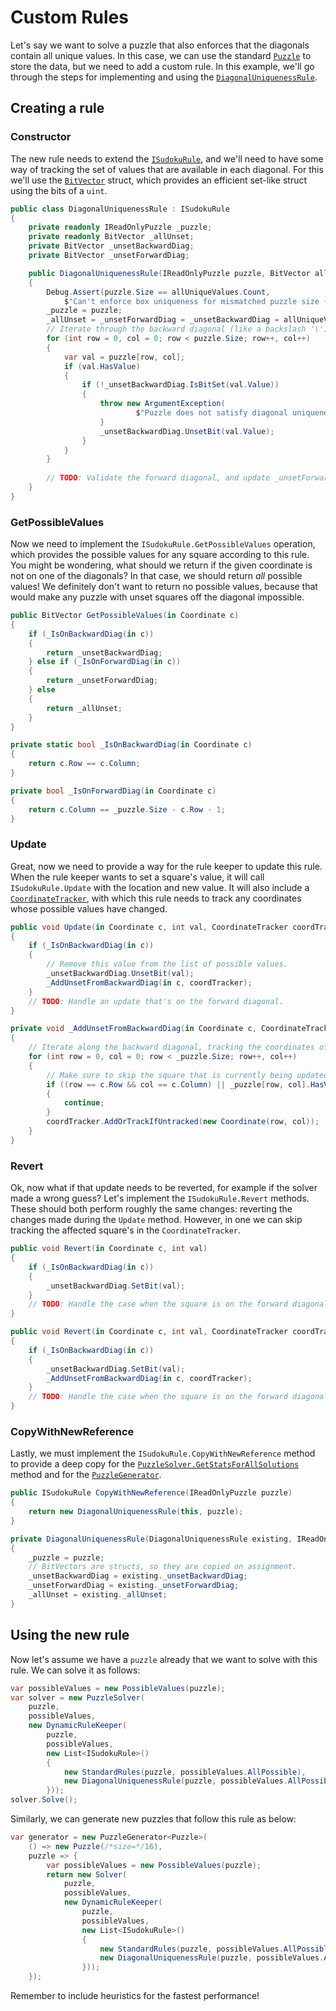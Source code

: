 # Custom Rules

Let's say we want to solve a puzzle that also enforces that the diagonals contain all unique
values. In this case, we can use the standard [`Puzzle`](xref:SudokuSpice.Puzzle) to store the
data, but we need to add a custom rule. In this example, we'll go through the steps for
implementing and using the
[`DiagonalUniquenessRule`](xref:SudokuSpice.RuleBased.Rules.DiagonalUniquenessRule).

## Creating a rule

### Constructor

The new rule needs to extend the [`ISudokuRule`](xref:SudokuSpice.RuleBased.Rules.ISudokuRule), and we'll
need to have some way of tracking the set of values that are available in each diagonal. For this
we'll use the [`BitVector`](xref:SudokuSpice.RuleBased.BitVector) struct, which provides an efficient
set-like struct using the bits of a `uint`.

```csharp
public class DiagonalUniquenessRule : ISudokuRule
{
    private readonly IReadOnlyPuzzle _puzzle;
    private readonly BitVector _allUnset;
    private BitVector _unsetBackwardDiag;
    private BitVector _unsetForwardDiag;

    public DiagonalUniquenessRule(IReadOnlyPuzzle puzzle, BitVector allUniqueValues)
    {
        Debug.Assert(puzzle.Size == allUniqueValues.Count,
            $"Can't enforce box uniqueness for mismatched puzzle size {puzzle.Size} and number of unique values {allUniqueValues.Count}");
        _puzzle = puzzle;
        _allUnset = _unsetForwardDiag = _unsetBackwardDiag = allUniqueValues;
        // Iterate through the backward diagonal (like a backslash '\')
        for (int row = 0, col = 0; row < puzzle.Size; row++, col++)
        {
            var val = puzzle[row, col];
            if (val.HasValue)
            {
                if (!_unsetBackwardDiag.IsBitSet(val.Value))
                {
                    throw new ArgumentException(
                            $"Puzzle does not satisfy diagonal uniqueness rule at ({row}, {col}).");
                    }
                    _unsetBackwardDiag.UnsetBit(val.Value);
                }
            }
        }
        
        // TODO: Validate the forward diagonal, and update _unsetForwardDiag accordingly.
    }
}
```

### GetPossibleValues

Now we need to implement the `ISudokuRule.GetPossibleValues` operation, which provides the possible
values for any square according to this rule. You might be wondering, what should we return if the
given coordinate is not on one of the diagonals? In that case, we should return *all* possible
values! We definitely don't want to return no possible values, because that would make any puzzle
with unset squares off the diagonal impossible.

```csharp
public BitVector GetPossibleValues(in Coordinate c)
{
    if (_IsOnBackwardDiag(in c))
    {
        return _unsetBackwardDiag;
    } else if (_IsOnForwardDiag(in c))
    {
        return _unsetForwardDiag;
    } else
    {
        return _allUnset;
    }
}

private static bool _IsOnBackwardDiag(in Coordinate c)
{
    return c.Row == c.Column;
}

private bool _IsOnForwardDiag(in Coordinate c)
{
    return c.Column == _puzzle.Size - c.Row - 1;
}
```

### Update

Great, now we need to provide a way for the rule keeper to update this rule. When the rule keeper
wants to set a square's value, it will call `ISudokuRule.Update` with the location and new value.
It will also include a [`CoordinateTracker`](xref:SudokuSpice.CoordinateTracker), with which
this rule needs to track any coordinates whose possible values have changed.

```csharp
public void Update(in Coordinate c, int val, CoordinateTracker coordTracker)
{
    if (_IsOnBackwardDiag(in c))
    {
        // Remove this value from the list of possible values.
        _unsetBackwardDiag.UnsetBit(val);
        _AddUnsetFromBackwardDiag(in c, coordTracker);
    }
    // TODO: Handle an update that's on the forward diagonal.
}

private void _AddUnsetFromBackwardDiag(in Coordinate c, CoordinateTracker coordTracker)
{
    // Iterate along the backward diagonal, tracking the coordinates of any unset squares.
    for (int row = 0, col = 0; row < _puzzle.Size; row++, col++)
    {
        // Make sure to skip the square that is currently being updated! Its value is still unset.
        if ((row == c.Row && col == c.Column) || _puzzle[row, col].HasValue)
        {
            continue;
        }
        coordTracker.AddOrTrackIfUntracked(new Coordinate(row, col));
    }
}
```

### Revert

Ok, now what if that update needs to be reverted, for example if the solver made a wrong guess?
Let's implement the `ISudokuRule.Revert` methods. These should both perform roughly the same
changes: reverting the changes made during the `Update` method. However, in one we can skip
tracking the affected square's in the `CoordinateTracker`.

```csharp
public void Revert(in Coordinate c, int val)
{
    if (_IsOnBackwardDiag(in c))
    {
        _unsetBackwardDiag.SetBit(val);
    }
    // TODO: Handle the case when the square is on the forward diagonal
}

public void Revert(in Coordinate c, int val, CoordinateTracker coordTracker)
{
    if (_IsOnBackwardDiag(in c))
    {
        _unsetBackwardDiag.SetBit(val);
        _AddUnsetFromBackwardDiag(in c, coordTracker);
    }
    // TODO: Handle the case when the square is on the forward diagonal
}
```

### CopyWithNewReference

Lastly, we must implement the `ISudokuRule.CopyWithNewReference` method to provide a deep copy for
the
[`PuzzleSolver.GetStatsForAllSolutions`](xref:SudokuSpice.RuleBased.PuzzleSolver#SudokuSpice_RuleBased_PuzzleSolver_GetStatsForAllSolutions)
method and for the [`PuzzleGenerator`](xref:SudokuSpice.RuleBased.PuzzleGenerator`1).

```csharp
public ISudokuRule CopyWithNewReference(IReadOnlyPuzzle puzzle)
{
    return new DiagonalUniquenessRule(this, puzzle);
}

private DiagonalUniquenessRule(DiagonalUniquenessRule existing, IReadOnlyPuzzle puzzle)
{
    _puzzle = puzzle;
    // BitVectors are structs, so they are copied on assignment.
    _unsetBackwardDiag = existing._unsetBackwardDiag;
    _unsetForwardDiag = existing._unsetForwardDiag;
    _allUnset = existing._allUnset;
}
```

## Using the new rule

Now let's assume we have a `puzzle` already that we want to solve with this rule. We can solve it
as follows:

```csharp
var possibleValues = new PossibleValues(puzzle);
var solver = new PuzzleSolver(
    puzzle,
    possibleValues,
    new DynamicRuleKeeper(
        puzzle,
        possibleValues,
        new List<ISudokuRule>()
        {
            new StandardRules(puzzle, possibleValues.AllPossible),
            new DiagonalUniquenessRule(puzzle, possibleValues.AllPossible),
		}));
solver.Solve();
```

Similarly, we can generate new puzzles that follow this rule as below:

```csharp
var generator = new PuzzleGenerator<Puzzle>(
    () => new Puzzle(/*size=*/16),
    puzzle => {
        var possibleValues = new PossibleValues(puzzle);
        return new Solver(
            puzzle,
            possibleValues,
            new DynamicRuleKeeper(
                puzzle,
                possibleValues,
                new List<ISudokuRule>()
                {
                    new StandardRules(puzzle, possibleValues.AllPossible),
                    new DiagonalUniquenessRule(puzzle, possibleValues.AllPossible),
		        }));
    });
```

Remember to include heuristics for the fastest performance!
